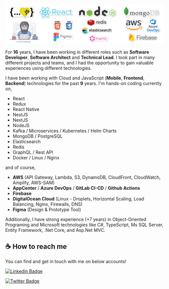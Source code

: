 ![Hey there, I'm Ali. I'm a software developer](https://github.com/alikadir/alikadir/blob/main/js.png)

For **16** years, I have been working in different roles such as **Software Developer**, **Software Architect** and **Technical Lead**. I took part in many different projects and teams, and I had the opportunity to gain valuable experiences using different technologies.

I have been working with Cloud and JavaScript (**Mobile**, **Frontend**, **Backend**) technologies for the past **9** years.
I'm hands-on coding currently on,

- React
- Redux
- React Native
- NestJS
- NextJS
- NodeJS
- Kafka / Microservices / Kubernetes / Helm Charts
- MongoDB / PostgreSQL
- Elasticsearch
- Redis
- GraphQL / Rest API
- Docker / Linux / Nginx

and of course,

- **AWS** (API Gateway, Lambda, S3, DynamoDB, CloudFront, CloudWatch, Amplify, AWS-SAM)
- **AppCenter** / **Azure DevOps** / **GitLab CI-CD** / **Github Actions**
- **Firebase**
- **DigitalOcean Cloud** (Linux - Droplets, Horizontal Scaling, Load Balancing, Nginx, Firewalls, DNS)
- **Figma** (Design & Prototype Tool)

Additionally, I have strong experience (+7 years) in Object-Oriented Programing and Microsoft technologies like C#, TypeScript, Ms SQL Server, Entity Framework, .Net Core, and Asp.Net MVC.
## ☕️ How to reach me

You can find and get in touch with me on below accounts!

[![Linkedin Badge](https://img.shields.io/badge/alikadir-follow%20on%20linkedin-blue?style=for-the-badge&logo=linkedin)](https://www.linkedin.com/in/alikadir/)

[![Twitter Badge](https://img.shields.io/badge/alikadirjs-follow%20on%20twitter-blue?style=for-the-badge&logo=twitter)](https://twitter.com/alikadirjs/)
